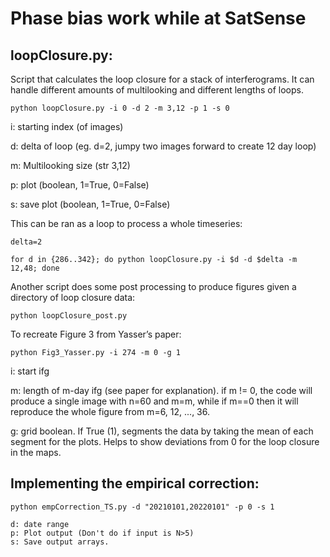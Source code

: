 # Phase bias work while at SatSense

## loopClosure.py:
Script that calculates the loop closure for a stack of interferograms. It can handle different amounts of multilooking and different lengths of loops.  

	python loopClosure.py -i 0 -d 2 -m 3,12 -p 1 -s 0    

i: starting index (of images) 

d: delta of loop (eg. d=2, jumpy two images forward to create 12 day loop) 

m: Multilooking size (str 3,12) 

p: plot (boolean, 1=True, 0=False) 

s: save plot (boolean, 1=True, 0=False) 

 

This can be ran as a loop to process a whole timeseries: 

	delta=2 

	for d in {286..342}; do python loopClosure.py -i $d -d $delta -m 12,48; done 

Another script does some post processing to produce figures given a directory of loop closure data: 

	python loopClosure_post.py 

 

To recreate Figure 3 from Yasser’s paper: 

	python Fig3_Yasser.py -i 274 -m 0 -g 1 

i: start ifg 

m: length of m-day ifg (see paper for explanation). if m != 0, the code will produce a single image with n=60 and m=m, while if m==0 then it will reproduce the whole figure from m=6, 12, ..., 36.

g: grid boolean. If True (1), segments the data by taking the mean of each segment for the plots. Helps to show deviations from 0 for the loop closure in the maps. 

## Implementing the empirical correction:

	python empCorrection_TS.py -d "20210101,20220101" -p 0 -s 1
	
	d: date range
	p: Plot output (Don't do if input is N>5)
	s: Save output arrays.
